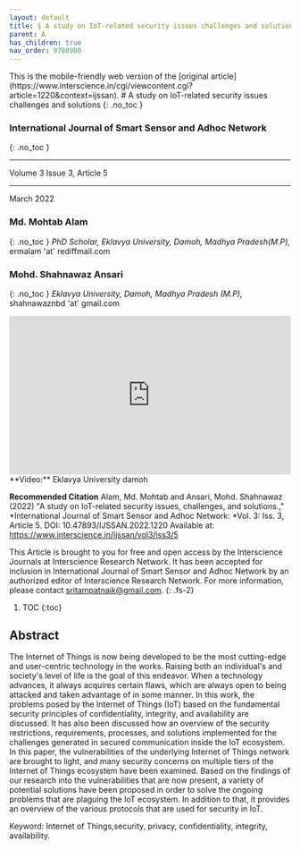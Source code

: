 ```yaml
---
layout: default
title: § A study on IoT-related security issues challenges and solutions  
parent: A
has_children: true
nav_order: 9780900
---
```

<style>
.dont-break-out {
  /* These are technically the same, but use both */
  overflow-wrap: break-word;
  word-wrap: break-word;

     -ms-word-break: break-all;
  /* This is the dangerous one in WebKit, as it breaks things wherever */
  word-break: break-all;
  /* Instead use this non-standard one: */
  word-break: break-word;
}

.youtube-container {
    position: relative;
    width: 100%;
    height: 0;
    padding-bottom: 56.25%;
}
.youtube-video {
    position: absolute;
    top: 0;
    left: 0;
    width: 100%;
    height: 100%;
}

</style>

<div class="dont-break-out" markdown="1">
This is the mobile-friendly web version of the [original article](https://www.interscience.in/cgi/viewcontent.cgi?article=1220&context=ijssan).
# A study on IoT-related security issues challenges and solutions  
{: .no_toc }

### International Journal of Smart Sensor and Adhoc Network 
{: .no_toc }

***

Volume 3 Issue 3, Article 5 

***

March 2022

### Md. Mohtab Alam
{: .no_toc }
*PhD Scholar, Eklavya University, Damoh, Madhya Pradesh(M.P),* ermalam 'at' rediffmail.com

### Mohd. Shahnawaz Ansari
{: .no_toc }
*Eklavya University, Damoh, Madhya Pradesh (M.P),* shahnawaznbd 'at' gmail.com 

<div class="youtube-container">
<iframe width="100%" src="https://www.youtube.com/embed/b7K7NQkiHDQ" title="YouTube video player" frameborder="0" allow="accelerometer; autoplay; clipboard-write; encrypted-media; gyroscope; picture-in-picture" allowfullscreen class="youtube-video"></iframe>
</div>
**Video:** Eklavya University damoh 

**Recommended Citation**
Alam, Md. Mohtab and Ansari, Mohd. Shahnawaz (2022) "A study on IoT-related security issues, challenges, and solutions.," *International Journal of Smart Sensor and Adhoc Network: *Vol. 3: Iss. 3, Article 5. 
DOI: 10.47893/IJSSAN.2022.1220 Available at: https://www.interscience.in/ijssan/vol3/iss3/5


This Article is brought to you for free and open access by the Interscience Journals at Interscience Research Network. It has been accepted for inclusion in International Journal of Smart Sensor and Adhoc Network by an authorized editor of Interscience Research Network. For more information, please contact sritampatnaik@gmail.com.
{: .fs-2}

1. TOC
{:toc}

## Abstract
The Internet of Things is now being developed to be the most cutting-edge and user-centric technology in the works. Raising both an individual's and society's level of life is the goal of this endeavor. When a technology advances, it always acquires certain flaws, which are always open to being attacked and taken advantage of in some manner. In this work, the problems posed by the Internet of Things (IoT) based on the fundamental security principles of confidentiality, integrity, and availability are discussed. It has also been discussed how an overview of the security restrictions, requirements, processes, and solutions implemented for the challenges generated in secured communication inside the IoT ecosystem. In this paper, the vulnerabilities of the underlying Internet of Things network are brought to light, and many security concerns on multiple tiers of the Internet of Things ecosystem have been examined. Based on the findings of our research into the vulnerabilities that are now present, a variety of potential solutions have been proposed in order to solve the ongoing problems that are plaguing the IoT ecosystem. In addition to that, it provides an overview of the various protocols that are used for security in IoT. 

Keyword: Internet of Things,security, privacy, confidentiality, integrity, availability.

</div>
